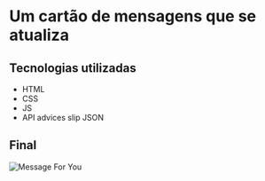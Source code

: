 # Um cartão de mensagens que se atualiza
## Tecnologias utilizadas
- HTML
- CSS
- JS
- API advices slip JSON 

## Final

![Message For You](https://github.com/mejessica/projeto-cartao-mensagem/assets/82670472/10fe6179-d26a-4886-87d0-f4ab89d62531)
